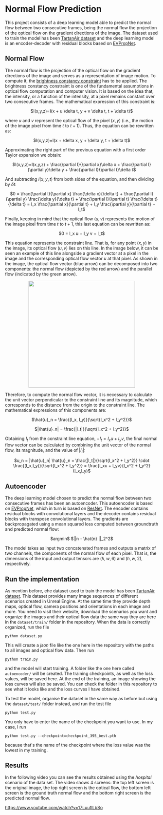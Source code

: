 # Normal Flow Prediction
This project consists of a deep learning model able to predict the normal flow between two consecutive frames, being the normal flow the projection of the optical flow on the gradient directions of the image. The dataset used to train the model has been [TartanAir dataset](https://theairlab.org/tartanair-dataset/) and the deep learning model is an encoder-decoder with residual blocks based on [EVPropNet](https://prg.cs.umd.edu/EVPropNet).

## Normal Flow
The normal flow is the projection of the optical flow on the gradient directions of the image and serves as a representation of image motion. To compute it, the [brightness constancy constraint](https://www.cs.toronto.edu/~fleet/research/Papers/flowChapter05.pdf) has to be applied. The brightness constancy constraint is one of the fundamental assumptions in optical flow computation and computer vision. It is based on the idea that, the intensity, or a function of the intensity, at a pixel remains constant over two consecutive frames. The mathematical expression of this constraint is:
<p align="center">
$I(x,y,z)=I(x + u \delta t, y + v \delta t, t + \delta t)$
</p>

where $u$ and $v$ represent the optical flow of the pixel $(x, y)$ (i.e., the motion of the image pixel from time $t$ to $t+1$). Thus, the equation can be rewritten as:
<p align="center">
$I(x,y,z)=I(x + \delta x, y + \delta y, t + \delta t)$
</p>

Approximating the right part of the previous equation with a first order Taylor expansion we obtain:
<p align="center">
$I(x,y,z)=I(x,y,z) + \frac{\partial I}{\partial x}\delta x + \frac{\partial I}{\partial y}\delta y + \frac{\partial I}{\partial t}\delta t$
</p>

And subtracting $I(x,y,t)$ from both sides of the equation, and then dividing by $\delta t$:
<p align="center">
$0 = \frac{\partial I}{\partial x} \frac{\delta x}{\delta t} + \frac{\partial I}{\partial y} \frac{\delta y}{\delta t} + \frac{\partial I}{\partial t} \frac{\delta t}{\delta t} = I_x \frac{\partial x}{\partial t} + I_y \frac{\partial y}{\partial t} + I_t$
</p>

Finally, keeping in mind that the optical flow $(u,v)$ represents the motion of the image pixel from time $t$ to $t+1$, this last equation can be rewritten as:
<p align="center">
$0 = I_x u + I_y v + I_t$
</p>

This equation represents the constraint line. That is, for any point $(x,y)$ in the image, its optical flow $(u,v)$ lies on this line. In the image below, it can be seen an example of this line alongside a gradient vector at a pixel in the image and the corresponding optical flow vector $u$ at that pixel. As shown in the image, the optical flow vector (blue arrow) can be decomposed into two components: the normal flow (depicted by the red arrow) and the parallel flow (indicated by the green arrow).
<p align="center">
<img src="https://github.com/FandosA/Normal_Flow_Prediction/assets/71872419/5142de5e-31dc-4567-85c4-926a8c145837" width="350" height="350">
</p>

Therefore, to compute the normal flow vector, it is necessary to calculate the unit vector perpendicular to the constraint line and its magnitude, which corresponds to the distance from the origin to the constraint line. The mathematical expressions of this components are:
<p align="center">
$\hat{u}_n = \frac{(I_x, I_y)}{\sqrt{I_x^2 + I_y^2}}$
</p>
<p align="center">
$|\hat{u}_n| = \frac{|I_t|}{\sqrt{I_x^2 + I_y^2}}$
</p>

Obtaining $I_t$ from the constraint line equation, $-I_t = I_xu + I_yv$, the final normal flow vector can be calculated by combining the unit vector of the normal flow, its magnitude, and the value of $|I_t|$:
<p align="center">
$u_n = |\hat{u}_n| \hat{u}_n = \frac{|I_t|}{\sqrt{I_x^2 + I_y^2}} \cdot \frac{(I_x,I_y)}{\sqrt{I_x^2 + I_y^2}} = \frac{I_xu + I_yv}{I_x^2 + I_y^2} (I_x,I_y)$
</p>

## Autoencoder
The deep learning model chosen to predict the normal flow between two consecutive frames has been an autoencoder. This autoencoder is based on [EVPropNet](https://prg.cs.umd.edu/EVPropNet), which in turn is based on [ResNet](https://www.cv-foundation.org/openaccess/content_cvpr_2016/papers/He_Deep_Residual_Learning_CVPR_2016_paper.pdf). The encoder contains residual blocks with convolutional layers and the decoder contains residual blocks with transpose convolutional layers. The gradients are backpropagated using a mean squared loss computed between groundtruth and predicted normal flow:
<p align="center">
$argmin$ $||n - \hat{n} ||_2^2$
</p>

The model takes as input two concatenated frames and outputs a matrix of two channels, the components of the normal flow of each pixel. That is, the dimensions of the input and output tensors are $(h,w,6)$ and $(h,w,2)$, respectively.

## Run the implementation
As mention before, ehe dataset used to train the model has been [TartanAir dataset](https://theairlab.org/tartanair-dataset/). This dataset provides many image sequences of different scenarios created in Unreal Engine. At the same time they provide depth maps, optical flow, camera positions and orientations in each image and more. You need to visit their website, download the scenarios you want and organize the images and their optical flow data the same way they are here in the ```dataset/train/``` folder in the repository. When the data is correctly organized, run the file
```
python dataset.py
```
This will create a _json_ file like the one here in the repository with the paths to all images and optical flow data. Then run
```
python train.py
```
and the model will start training. A folder like the one here called ```autoencoder/``` will be created. The training checkpoints, as well as the loss values, will be saved here. At the end of the training, an image showing the loss curves will also be saved. You can check the folder in this repository to see what it looks like and the loss curves I have obtained.

To test the model, organise the dataset in the same way as before but using the ```dataset/test/``` folder instead, and run the test file
```
python test.py
```
You only have to enter the name of the checkpoint you want to use. In my case, I run
```
python test.py --checkpoint=checkpoint_395_best.pth
```
because that's the name of the checkpoint where the loss value was the lowest in my training.

## Results
In the following video you can see the results obtained using the _hospital_ scenario of the data set. The video shows 4 screens: the top left screen is the original image, the top right screen is the optical flow, the bottom left screen is the ground truth normal flow and the bottom right screen is the predicted normal flow.

https://www.youtube.com/watch?v=17LuuflLbSo
